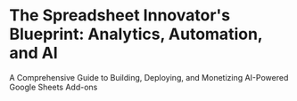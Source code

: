 # The Spreadsheet Innovator's Blueprint: Analytics, Automation, and AI
A Comprehensive Guide to Building, Deploying, and Monetizing AI-Powered Google Sheets Add-ons
